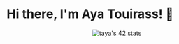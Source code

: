
# Hi there, I'm Aya Touirass! 👋

<p align="center">
<a href="https://github.com/oakoudad/badge42"><img src="https://badge.mediaplus.ma/black/taya" alt="taya's 42 stats" /></a>
</p>

